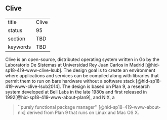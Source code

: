 ## Clive


|          |       |
| -------- | ----- |
| title    | Clive |
| status   | 95    |
| section  | TBD   |
| keywords | TBD   |



Clive is an open-source, distributed operating system written in Go by
the Laboratorio De Sistemas at Universidad Rey Juan Carlos in
Madrid [@hid-sp18-419-www-clive-lsub]. The design goal is to create an
environment where applications and services can be compiled along with
libraries that permit them to run on bare hardware without a software
stack [@hid-sp18-419-www-clive-lsub2014]. The design is based on Plan 9,
a research system developed at Bell Labs in the late 1980s and first
released in 1992[@hid-sp18-419-www-about-plan9], and NIX, a

> ``purely functional package manager'' [@hid-sp18-419-www-about-nix]
> derived from Plan 9 that runs on Linux and Mac OS X.


